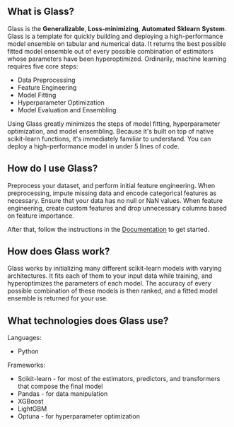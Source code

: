 ## What is Glass?
Glass is the **Generalizable**, **Loss-minimizing**, **Automated** **Sklearn** **System**. Glass is a template for quickly building and deploying a high-performance model ensemble on tabular and numerical data. It returns the best possible fitted model ensemble out of every possible combination of estimators whose parameters have been hyperoptimized. Ordinarily, machine learning requires five core steps:
 * Data Preprocessing
 * Feature Engineering 
 * Model Fitting
 * Hyperparameter Optimization
 * Model Evaluation and Ensembling 
 
Using Glass greatly minimizes the steps of model fitting, hyperparameter optimization, and model ensembling. Because it's built on top of native scikit-learn functions, it's immediately familiar to understand. You can deploy a high-performance model in under 5 lines of code. 

## How do I use Glass?
Preprocess your dataset, and perform initial feature engineering. When preprocessing, impute missing data and encode categorical features as necessary. Ensure that your data has no null or NaN values. When feature engineering, create custom features and drop unnecessary columns based on feature importance. 

After that, follow the instructions in the [Documentation](https://github.com/varunlakshmanan/glass/wiki/Documentation) to get started. 

## How does Glass work? 
Glass works by initializing many different scikit-learn models with varying architectures. It fits each of them to your input data while training, and hyperoptimizes the parameters of each model. The accuracy of every possible combination of these models is then ranked, and a fitted model ensemble is returned for your use. 

## What technologies does Glass use? 
Languages:
* Python

Frameworks: 
* Scikit-learn - for most of the estimators, predictors, and transformers that compose the final model
* Pandas - for data manipulation 
* XGBoost 
* LightGBM 
* Optuna - for hyperparameter optimization 
